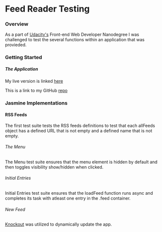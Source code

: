 # Feed Reader Testing

### Overview

As a part of [Udacity's](http://www.udacity.com) Front-end Web Developer Nanodegree I was challenged to test the several functions within an application that was provieded.

### Getting Started

##### The Application

My live version is linked [here](https://megdollar.github.io/Feed-Reader-Testing/)

This is a link to my GitHub [repo](https://github.com/megdollar/Feed-Reader-Testing)

### Jasmine Implementations

#### RSS Feeds

The first test suite tests the RSS feeds definitions to test that each allFeeds object has a defined URL that is not empty and a defined name that is not empty.

###### The Menu

The Menu test suite ensures that the menu element is hidden by default and then toggles visibility show/hidden when clicked. 

###### Initial Entries

Initial Entries test suite ensures that the loadFeed function runs async and completes its task with atleast one entry in the .feed container.

###### New Feed 

[Knockout](http://knockoutjs.com/documentation/introduction.html) was utilized to dynamically update the app.



